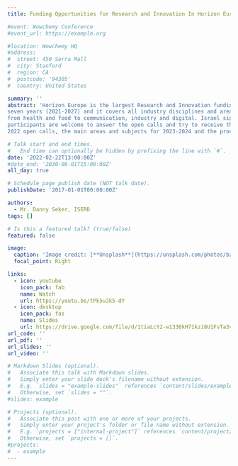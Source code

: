```yaml
---
title: Funding Opportunities for Research and Innovation In Horizon Europe

#event: Wowchemy Conference
#event_url: https://example.org

#location: Wowchemy HQ
#address:
#  street: 450 Serra Mall
#  city: Stanford
#  region: CA
#  postcode: '94305'
#  country: United States

summary: ''
abstract: 'Horizon Europe is the largest Research and Innovation funding program in the world. It is a program of over 100B Euros for
seven years (2021-2027) and it covers all industry disciplines and areas - from blue sky research to near to the market programs and
from health and food to communication, industry and digital. Israel signed its Association agreement on December 2021 and Israeli
participants are welcome to answer the open calls and try to receive the European funding. The presentation will be focused on the
2022 open calls, the main areas and subjects for 2023-2024 and the process to answer to a European call.'

# Talk start and end times.
#   End time can optionally be hidden by prefixing the line with `#`.
date: '2022-02-22T13:00:00Z'
#date_end: '2030-06-01T15:00:00Z'
all_day: true

# Schedule page publish date (NOT talk date).
publishDate: '2017-01-01T00:00:00Z'

authors:
  - Mr. Danny Seker, ISERD
tags: []

# Is this a featured talk? (true/false)
featured: false

image:
  caption: 'Image credit: [**Unsplash**](https://unsplash.com/photos/bzdhc5b3Bxs)'
  focal_point: Right

links:
  - icon: youtube
    icon_pack: fab
    name: Watch
    url: https://youtu.be/tPk5uJk5-dY
  - icon: desktop
    icon_pack: fas
    name: Slides
    url: https://drive.google.com/file/d/1tiaLcY2-w1330kH71kzi8U1FvTa3ve9W/view?usp=sharing
url_code: ''
url_pdf: ''
url_slides: ''
url_video: ''

# Markdown Slides (optional).
#   Associate this talk with Markdown slides.
#   Simply enter your slide deck's filename without extension.
#   E.g. `slides = "example-slides"` references `content/slides/example-slides.md`.
#   Otherwise, set `slides = ""`.
#slides: example

# Projects (optional).
#   Associate this post with one or more of your projects.
#   Simply enter your project's folder or file name without extension.
#   E.g. `projects = ["internal-project"]` references `content/project/deep-learning/index.md`.
#   Otherwise, set `projects = []`.
#projects:
#  - example
---
```

